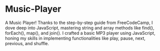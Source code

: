 # Music-Player
A Music Player!  Thanks to the step-by-step guide from FreeCodeCamp, I dove deep into JavaScript, mastering string and array methods like find(), forEach(), map(), and join(). I crafted a basic MP3 player using JavaScript, honing my skills in  implementing functionalities like play, pause, next, previous, and shuffle. 
